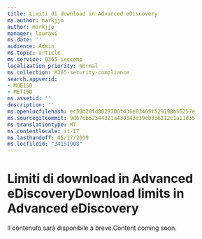 ```yaml
---
title: Limiti di download in Advanced eDiscovery
ms.author: markjjo
author: markjjo
manager: laurawi
ms.date: ''
audience: Admin
ms.topic: article
ms.service: O365-seccomp
localization_priority: Normal
ms.collection: M365-security-compliance
search.appverid:
- MOE150
- MET150
ms.assetid: ''
description: ''
ms.openlocfilehash: ec50b20fd8029700f436e83465f529198b56257e
ms.sourcegitcommit: 9d67cb52544321a430343d39eb336112c1a11d35
ms.translationtype: MT
ms.contentlocale: it-IT
ms.lasthandoff: 05/17/2019
ms.locfileid: "34151908"
---
```

# <a name="download-limits-in-advanced-ediscovery"></a><span data-ttu-id="c73b1-102">Limiti di download in Advanced eDiscovery</span><span class="sxs-lookup"><span data-stu-id="c73b1-102">Download limits in Advanced eDiscovery</span></span>

<span data-ttu-id="c73b1-103">Il contenuto sarà disponibile a breve.</span><span class="sxs-lookup"><span data-stu-id="c73b1-103">Content coming soon.</span></span>